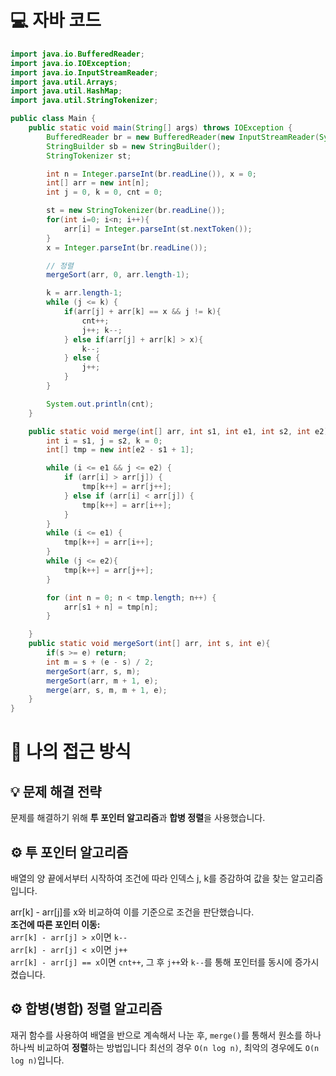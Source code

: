 <!-- 꾸미는데 있어 ChatGPT를 사용하였습니다. -->
# 💻 자바 코드
```java
import java.io.BufferedReader;
import java.io.IOException;
import java.io.InputStreamReader;
import java.util.Arrays;
import java.util.HashMap;
import java.util.StringTokenizer;

public class Main {
    public static void main(String[] args) throws IOException {
        BufferedReader br = new BufferedReader(new InputStreamReader(System.in));
        StringBuilder sb = new StringBuilder();
        StringTokenizer st;

        int n = Integer.parseInt(br.readLine()), x = 0;
        int[] arr = new int[n];
        int j = 0, k = 0, cnt = 0;

        st = new StringTokenizer(br.readLine());
        for(int i=0; i<n; i++){
            arr[i] = Integer.parseInt(st.nextToken());
        }
        x = Integer.parseInt(br.readLine());

        // 정렬
        mergeSort(arr, 0, arr.length-1);

        k = arr.length-1;
        while (j <= k) {
            if(arr[j] + arr[k] == x && j != k){
                cnt++;
                j++; k--;
            } else if(arr[j] + arr[k] > x){
                k--;
            } else {
                j++;
            }
        }

        System.out.println(cnt);
    }

    public static void merge(int[] arr, int s1, int e1, int s2, int e2) {
        int i = s1, j = s2, k = 0;
        int[] tmp = new int[e2 - s1 + 1];

        while (i <= e1 && j <= e2) {
            if (arr[i] > arr[j]) {
                tmp[k++] = arr[j++];
            } else if (arr[i] < arr[j]) {
                tmp[k++] = arr[i++];
            }
        }
        while (i <= e1) {
            tmp[k++] = arr[i++];
        }
        while (j <= e2){
            tmp[k++] = arr[j++];
        }

        for (int n = 0; n < tmp.length; n++) {
            arr[s1 + n] = tmp[n];
        }

    }
    public static void mergeSort(int[] arr, int s, int e){
        if(s >= e) return;
        int m = s + (e - s) / 2;
        mergeSort(arr, s, m);
        mergeSort(arr, m + 1, e);
        merge(arr, s, m, m + 1, e);
    }
}
```

# 💭 나의 접근 방식

## 💡 문제 해결 전략
문제를 해결하기 위해 **투 포인터 알고리즘**과 **합병 정렬**을 사용했습니다. 

## ⚙️ 투 포인터 알고리즘
배열의 양 끝에서부터 시작하여 조건에 따라 인덱스 j, k를 증감하여 값을 찾는 알고리즘입니다.

arr[k] - arr[j]를 x와 비교하여 이를 기준으로 조건을 판단했습니다.<br>
**조건에 따른 포인터 이동:** <br>
`arr[k] - arr[j] > x`이면 `k--` <br>
`arr[k] - arr[j] < x`이면 `j++` <br>
`arr[k] - arr[j] == x`이면 `cnt++`, 그 후 `j++`와 `k--`를 통해 포인터를 동시에 증가시켰습니다. <br>

## ⚙️ 합병(병합) 정렬 알고리즘
재귀 함수를 사용하여 배열을 반으로 계속해서 나눈 후, `merge()`를 통해서 원소를 하나하나씩 비교하여 **정렬**하는 방법입니다
최선의 경우 `O(n log n)`, 최악의 경우에도 `O(n log n)`입니다.
